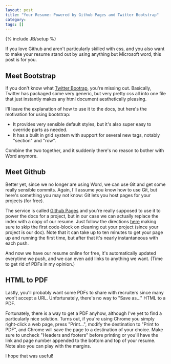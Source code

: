 ```yaml
---
layout: post
title: "Your Resume: Powered by Github Pages and Twitter Bootstrap"
category: 
tags: []
---
```

{% include JB/setup %}

If you love Github and aren't particularly skilled with css, and you also want to make your resume stand out by using anything but Microsoft word, this post is for you.

Meet Bootstrap
--------------

If you don't know what [Twitter Bootrap](http://twitter.github.com/bootstrap/), you're missing out. Basically, Twitter has packaged some very generic, but very pretty css all into one file that just instantly makes any html document aesthetically pleasing.

I'll leave the explanation of how to use it to the docs, but here's the motivation for using bootstrap:

* It provides very sensible default styles, but it's also super easy to override parts as needed.
* It has a built in grid system with support for several new tags, notably "section" and "row".

Combine the two together, and it suddenly there's no reason to bother with Word anymore.

Meet Github
-----------

Better yet, since we no longer are using Word, we can use Git and get some really sensible commits. Again, I'll assume you know how to use Git, but here's something you may not know: Git lets you host pages for your projects (for free).

The service is called [Github Pages](http://pages.github.com) and you're really supposed to use it to power the docs for a project, but in our case we can actually replace the index with a copy of our resume. Just follow the directions [here](http://pages.github.com/#project_pages) making sure to skip the first code-block on cleaning out your project (since your project is our doc). Note that it can take up to ten minutes to get your page up and running the first time, but after that it's nearly instantaneous with each push.

And now we have our resume online for free, it's automatically updated everytime we push, and we can even add links to anything we want. (Time to get rid of PDFs in my opinion.)

HTML to PDF
-----------

Lastly, you'll probably want some PDFs to share with recruiters since many won't accept a URL. Unfortunately, there's no way to "Save as..." HTML to a PDF.

Fortunately, there is a way to get a PDF anyhow, although I've yet to find a particularly nice solution. Turns out, if you're using Chrome you simply right-click a web page, press "Print...", modify the destination to "Print to PDF", and Chrome will save the page to a destination of your choice. Make sure to uncheck "Headers and footers" before printing or you'll have the link and page number appended to the bottom and top of your resume. Note also you can play with the margins.


I hope that was useful!
